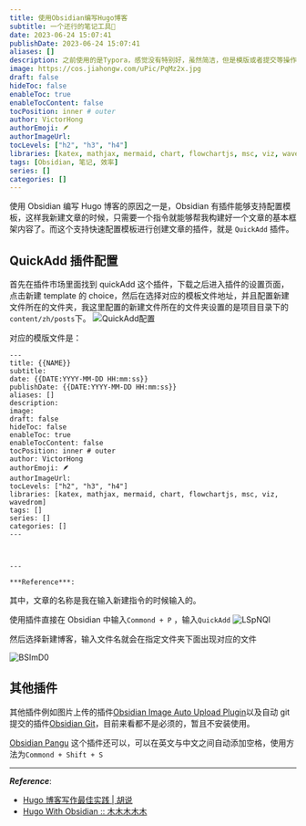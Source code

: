 ```yaml
---
title: 使用Obsidian编写Hugo博客
subtitle: 一个还行的笔记工具🔧
date: 2023-06-24 15:07:41
publishDate: 2023-06-24 15:07:41
aliases: []
description: 之前使用的是Typora，感觉没有特别好，虽然简洁，但是模版或者提交等操作繁杂，最终还是选择功能强大的Obsidian，虽然功能多，但我只需要我要的就够了。
image: https://cos.jiahongw.com/uPic/PqMz2x.jpg
draft: false
hideToc: false
enableToc: true
enableTocContent: false
tocPosition: inner # outer
author: VictorHong
authorEmoji: 🪶
authorImageUrl:
tocLevels: ["h2", "h3", "h4"]
libraries: [katex, mathjax, mermaid, chart, flowchartjs, msc, viz, wavedrom]
tags: [Obsidian, 笔记, 效率]
series: []
categories: []
---
```


使用 Obsidian 编写 Hugo 博客的原因之一是，Obsidian 有插件能够支持配置模板，这样我新建文章的时候，只需要一个指令就能够帮我构建好一个文章的基本框架内容了。而这个支持快速配置模板进行创建文章的插件，就是 `QuickAdd` 插件。

## QuickAdd 插件配置

首先在插件市场里面找到 quickAdd 这个插件，下载之后进入插件的设置页面，点击新建 template 的 choice，然后在选择对应的模板文件地址，并且配置新建文件所在的文件夹，我这里配置的新建文件所在的文件夹设置的是项目目录下的`content/zh/posts`下。
![QuickAdd配置](https://cos.jiahongw.com/uPic/E3rx1R.jpg)

对应的模版文件是：

```
---
title: {{NAME}}
subtitle:
date: {{DATE:YYYY-MM-DD HH:mm:ss}}
publishDate: {{DATE:YYYY-MM-DD HH:mm:ss}}
aliases: []
description:
image:
draft: false
hideToc: false
enableToc: true
enableTocContent: false
tocPosition: inner # outer
author: VictorHong
authorEmoji: 🪶
authorImageUrl:
tocLevels: ["h2", "h3", "h4"]
libraries: [katex, mathjax, mermaid, chart, flowchartjs, msc, viz, wavedrom]
tags: []
series: []
categories: []
---



---

***Reference***:

```

其中，文章的名称是我在输入新建指令的时候输入的。

使用插件直接在 Obsidian 中输入`Commond + P` ，输入`QuickAdd`
![LSpNQl](https://cos.jiahongw.com/uPic/LSpNQl.png)

然后选择新建博客，输入文件名就会在指定文件夹下面出现对应的文件

![BSImD0](https://cos.jiahongw.com/uPic/BSImD0.png)

## 其他插件

其他插件例如图片上传的插件[Obsidian Image Auto Upload Plugin](https://github.com/renmu123/obsidian-image-auto-upload-plugin/blob/master/readme-zh.md)以及自动 git 提交的插件[Obsidian Git](https://github.com/denolehov/obsidian-git)，目前来看都不是必须的，暂且不安装使用。

[Obsidian Pangu](https://github.com/Natumsol/obsidian-pangu) 这个插件还可以，可以在英文与中文之间自动添加空格，使用方法为`Commond + Shift + S`

---

**_Reference_**:

- [Hugo 博客写作最佳实践 | 胡说](https://blog.zhangyingwei.com/posts/2022m4d11h19m42s28/)
- [Hugo With Obsidian :: 木木木木木](https://immmmm.com/hugo-with-obsidian/)
